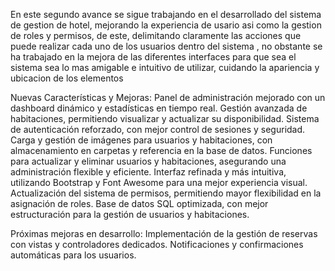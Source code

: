 

En este segundo  avance se sigue trabajando en el desarrollado del sistema de gestion de hotel, mejorando la experiencia de usario asi como la gestion de roles y permisos,
de este, delimitando claramente las acciones que puede realizar cada uno de los usuarios  dentro del sistema , no obstante se ha trabajado en la mejora de las diferentes
interfaces  para que sea el sistema sea lo mas amigable e intuitivo de utilizar, cuidando la apariencia   y ubicacion de los elementos 



Nuevas Características y Mejoras:
 Panel de administración mejorado con un dashboard dinámico y estadísticas en tiempo real.
 Gestión avanzada de habitaciones, permitiendo visualizar y actualizar su disponibilidad.
 Sistema de autenticación reforzado, con mejor control de sesiones y seguridad.
Carga y gestión de imágenes para usuarios y habitaciones, con almacenamiento en carpetas y referencia en la base de datos.
 Funciones para actualizar y eliminar usuarios y habitaciones, asegurando una administración flexible y eficiente.
 Interfaz refinada y más intuitiva, utilizando Bootstrap y Font Awesome para una mejor experiencia visual.
 Actualización del sistema de permisos, permitiendo mayor flexibilidad en la asignación de roles.
 Base de datos SQL optimizada, con mejor estructuración para la gestión de usuarios y habitaciones.



Próximas mejoras en desarrollo:
 Implementación de la gestión de reservas con vistas y controladores dedicados.
 Notificaciones y confirmaciones automáticas para los usuarios.
